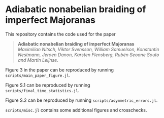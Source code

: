 # Adiabatic nonabelian braiding of imperfect Majoranas

This repository contains the code used for the paper
> **Adiabatic nonabelian braiding of imperfect Majoranas** \
> *Maximilian Nitsch, Viktor Svensson, William Samuelson, Konstantin Nestmann, Jeroen Danon, Karsten Flensberg, Rubén Seoane Souto and Martin Leijnse*.

Figure 3 in the paper can be reproduced by running `scripts/main_paper_figure.jl`.

Figure S.1 can be reproduced by running `scripts/final_time_statistics.jl`.

Figure S.2 can be reproduced by running `scripts/asymmetric_errors.jl`.

`scripts/misc.jl` contains some additional figures and crosschecks.